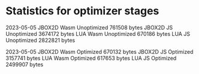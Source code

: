 # Statistics for optimizer stages

2023-05-05  JBOX2D  Wasm    Unoptimized      761508 bytes
            JBOX2D  JS      Unoptimized     3674172 bytes
            LUA     Wasm    Unoptimized      670186 bytes
            LUA     JS      Unoptimized     2822821 bytes


2023-05-05  JBOX2D  Wasm    Optimized        670132 bytes
            JBOX2D  JS      Optimized       3157741 bytes
            LUA     Wasm    Optimized        617653 bytes
            LUA     JS      Optimized       2499907 bytes
